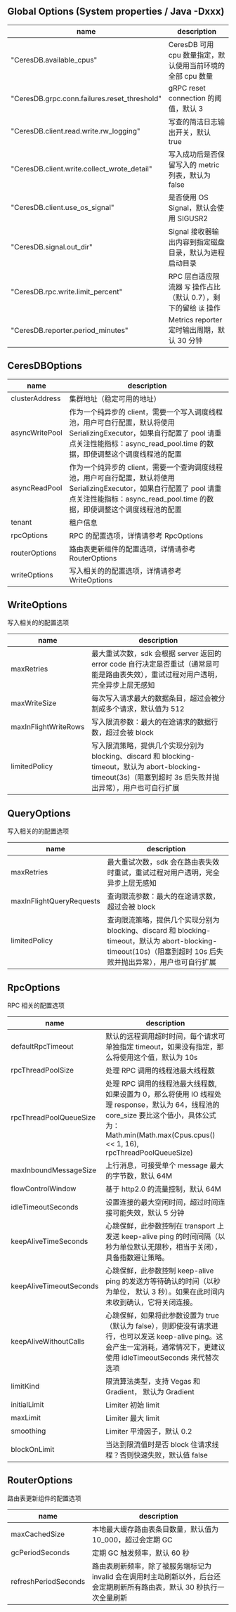 ## Global Options (System properties / Java -Dxxx)
| name | description |
| --- | --- |
| "CeresDB.available_cpus" | CeresDB 可用 cpu 数量指定，默认使用当前环境的全部 cpu 数量 |
| "CeresDB.grpc.conn.failures.reset_threshold" | gRPC reset connection 的阈值，默认 3 |
| "CeresDB.client.read.write.rw_logging" | 写查的简洁日志输出开关，默认 true |
| "CeresDB.client.write.collect_wrote_detail" | 写入成功后是否保留写入的 metric 列表，默认为 false |
| "CeresDB.client.use_os_signal" | 是否使用 OS Signal，默认会使用 SIGUSR2 |
| "CeresDB.signal.out_dir" | Signal 接收器输出内容到指定磁盘目录，默认为进程启动目录 |
| "CeresDB.rpc.write.limit_percent" | RPC 层自适应限流器 `写` 操作占比（默认 0.7），剩下的留给 `读` 操作 |
| "CeresDB.reporter.period_minutes" | Metrics reporter 定时输出周期，默认 30 分钟 |

## CeresDBOptions
| name | description |
| --- | --- |
| clusterAddress | 集群地址（稳定可用的地址） |
| asyncWritePool | 作为一个纯异步的 client，需要一个写入调度线程池，用户可自行配置，默认将使用 SerializingExecutor，如果自行配置了 pool 请重点关注性能指标：async_read_pool.time 的数据，即使调整这个调度线程池的配置 |
| asyncReadPool | 作为一个纯异步的 client，需要一个查询调度线程池，用户可自行配置，默认将使用 SerializingExecutor，如果自行配置了 pool 请重点关注性能指标：async_read_pool.time 的数据，即使调整这个调度线程池的配置 |
| tenant | 租户信息 |
| rpcOptions | RPC 的配置选项，详情请参考 RpcOptions |
| routerOptions | 路由表更新组件的配置选项，详情请参考 RouterOptions |
| writeOptions | 写入相关的的配置选项，详情请参考 WriteOptions |

## WriteOptions
写入相关的的配置选项

| name | description |
| --- | --- |
| maxRetries | 最大重试次数，sdk 会根据 server 返回的 error code 自行决定是否重试（通常是可能是路由表失效），重试过程对用户透明，完全异步上层无感知 |
| maxWriteSize | 每次写入请求最大的数据条目，超过会被分割成多个请求，默认值为 512 |
| maxInFlightWriteRows | 写入限流参数：最大的在途请求的数据行数，超过会被 block |
| limitedPolicy | 写入限流策略，提供几个实现分别为 blocking、discard 和 blocking-timeout，默认为 abort-blocking-timeout(3s)（阻塞到超时 3s 后失败并抛出异常），用户也可自行扩展 |

## QueryOptions
写入相关的的配置选项

| name | description |
| --- | --- |
| maxRetries | 最大重试次数，sdk 会在路由表失效时重试，重试过程对用户透明，完全异步上层无感知 |
| maxInFlightQueryRequests | 查询限流参数：最大的在途请求数，超过会被 block |
| limitedPolicy | 查询限流策略，提供几个实现分别为 blocking、discard 和 blocking-timeout，默认为 abort-blocking-timeout(10s)（阻塞到超时 10s 后失败并抛出异常），用户也可自行扩展 |

## RpcOptions
RPC 相关的配置选项

| name | description |
| --- | --- |
| defaultRpcTimeout | 默认的远程调用超时时间，每个请求可单独指定 timeout，如果没有指定，那么将使用这个值，默认为 10s |
| rpcThreadPoolSize | 处理 RPC 调用的线程池最大线程数 |
| rpcThreadPoolQueueSize | 处理 RPC 调用的线程池最大线程数, 如果设置为 0，那么将使用 IO 线程处理 response，默认为 64，线程池的 core_size 要比这个值小，具体公式为：Math.min(Math.max(Cpus.cpus() << 1, 16), rpcThreadPoolQueueSize) |
| maxInboundMessageSize | 上行消息，可接受单个 message 最大的字节数，默认 64M |
| flowControlWindow | 基于 http2.0 的流量控制，默认 64M |
| idleTimeoutSeconds | 设置连接的最大空闲时间，超过时间连接可能失效，默认 5 分钟 |
| keepAliveTimeSeconds | 心跳保鲜，此参数控制在 transport 上发送 keep-alive ping 的时间间隔（以秒为单位默认无限秒，相当于关闭），具备指数避让策略。 |
| keepAliveTimeoutSeconds | 心跳保鲜，此参数控制 keep-alive ping 的发送方等待确认的时间（以秒为单位， 默认 3 秒）。如果在此时间内未收到确认，它将关闭连接。 |
| keepAliveWithoutCalls | 心跳保鲜，如果将此参数设置为 true（默认为 false），则即使没有请求进行，也可以发送 keep-alive ping。这会产生一定消耗，通常情况下，更建议使用 idleTimeoutSeconds 来代替次选项 |
| limitKind | 限流算法类型，支持 Vegas 和 Gradient， 默认为 Gradient |
| initialLimit | Limiter 初始 limit |
| maxLimit | Limiter 最大 limit |
| smoothing | Limiter 平滑因子，默认 0.2 |
| blockOnLimit | 当达到限流值时是否 block 住请求线程？否则快速失败，默认值 false |

## RouterOptions
路由表更新组件的配置选项

name | description |
| --- | --- |
| maxCachedSize | 本地最大缓存路由表条目数量，默认值为 10_000，超过会定期 GC |
| gcPeriodSeconds | 定期 GC 触发频率，默认 60 秒 |
| refreshPeriodSeconds | 路由表刷新频率，除了被服务端标记为 invalid 会在调用时主动刷新以外，后台还会定期刷新所有路由表，默认 30 秒执行一次全量刷新 |
